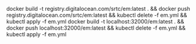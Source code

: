 docker build -t registry.digitalocean.com/srtc/em:latest . && docker push registry.digitalocean.com/srtc/em:latest && kubectl delete -f em.yml && kubectl apply -f em.yml
docker build -t localhost:32000/em:latest . && docker push localhost:32000/em:latest && kubectl delete -f em.yml && kubectl apply -f em.yml
